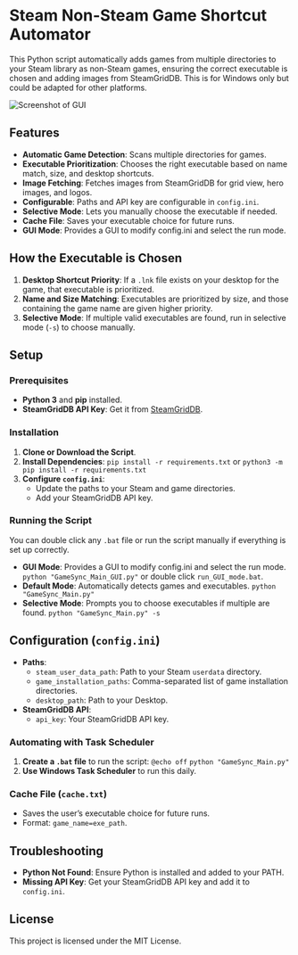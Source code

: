 # Steam Non-Steam Game Shortcut Automator

This Python script automatically adds games from multiple directories to your Steam library as non-Steam games, ensuring the correct executable is chosen and adding images from SteamGridDB. This is for Windows only but could be adapted for other platforms.

![Screenshot of GUI](https://i.imgur.com/Hi8GA4K.png)

## Features
- **Automatic Game Detection**: Scans multiple directories for games.
- **Executable Prioritization**: Chooses the right executable based on name match, size, and desktop shortcuts.
- **Image Fetching**: Fetches images from SteamGridDB for grid view, hero images, and logos.
- **Configurable**: Paths and API key are configurable in `config.ini`.
- **Selective Mode**: Lets you manually choose the executable if needed.
- **Cache File**: Saves your executable choice for future runs.
- **GUI Mode**: Provides a GUI to modify config.ini and select the run mode.

## How the Executable is Chosen
1. **Desktop Shortcut Priority**: If a `.lnk` file exists on your desktop for the game, that executable is prioritized.
2. **Name and Size Matching**: Executables are prioritized by size, and those containing the game name are given higher priority.
3. **Selective Mode**: If multiple valid executables are found, run in selective mode (`-s`) to choose manually.

## Setup
### Prerequisites
- **Python 3** and **pip** installed.
- **SteamGridDB API Key**: Get it from [SteamGridDB](https://www.steamgriddb.com/profile/preferences/api).

### Installation
1. **Clone or Download the Script**.
2. **Install Dependencies**:
   `pip install -r requirements.txt`
   or `python3 -m pip install -r requirements.txt`
3. **Configure `config.ini`**:
   - Update the paths to your Steam and game directories.
   - Add your SteamGridDB API key.

### Running the Script
You can double click any `.bat` file or run the script manually if everything is set up correctly.
- **GUI Mode**: Provides a GUI to modify config.ini and select the run mode.
   `python "GameSync_Main_GUI.py"` or double click `run_GUI_mode.bat`.
- **Default Mode**: Automatically detects games and executables.
   `python "GameSync_Main.py"`
- **Selective Mode**: Prompts you to choose executables if multiple are found.
   `python "GameSync_Main.py" -s`

## Configuration (`config.ini`)
- **Paths**: 
  - `steam_user_data_path`: Path to your Steam `userdata` directory.
  - `game_installation_paths`: Comma-separated list of game installation directories.
  - `desktop_path`: Path to your Desktop.
- **SteamGridDB API**: 
  - `api_key`: Your SteamGridDB API key.

### Automating with Task Scheduler
1. **Create a `.bat` file** to run the script:
   `@echo off`
   `python "GameSync_Main.py"`
2. **Use Windows Task Scheduler** to run this daily.

### Cache File (`cache.txt`)
- Saves the user’s executable choice for future runs.
- Format: `game_name=exe_path`.

## Troubleshooting
- **Python Not Found**: Ensure Python is installed and added to your PATH.
- **Missing API Key**: Get your SteamGridDB API key and add it to `config.ini`.

## License
This project is licensed under the MIT License.
